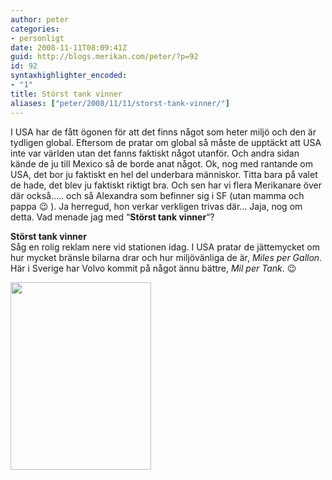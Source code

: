 ```yaml
---
author: peter
categories:
- personligt
date: 2008-11-11T08:09:41Z
guid: http://blogs.merikan.com/peter/?p=92
id: 92
syntaxhighlighter_encoded:
- "1"
title: Störst tank vinner
aliases: ["peter/2008/11/11/storst-tank-vinner/"]
---
```


I USA har de fått ögonen för att det finns något som heter miljö och den är tydligen global. Eftersom de pratar om global så måste de upptäckt att USA inte var världen utan det fanns faktiskt något utanför. Och andra sidan kände de ju till Mexico så de borde anat något. Ok, nog med rantande om USA, det bor ju faktiskt en hel del underbara människor. Titta bara på valet de hade, det blev ju faktiskt riktigt bra. Och sen har vi flera Merikanare över där också….. och så Alexandra som befinner sig i SF (utan mamma och pappa 😉 ). Ja herregud, hon verkar verkligen trivas där… Jaja, nog om detta. Vad menade jag med “**Störst tank vinner**“?

**Störst tank vinner**  
Såg en rolig reklam nere vid stationen idag. I USA pratar de jättemycket om hur mycket bränsle bilarna drar och hur miljövänliga de är, _Miles per Gallon_. Här i Sverige har Volvo kommit på något ännu bättre, _Mil per Tank_. 😉

<a rel="lightbox" href="http://blogs.merikan.com/peter/files/2008/11/milpertank.gif"><img src="http://blogs.merikan.com/peter/files/2008/11/milpertank-225x300.gif" alt="" width="225" height="300" class="alignnone size-medium wp-image-93" /></a>

